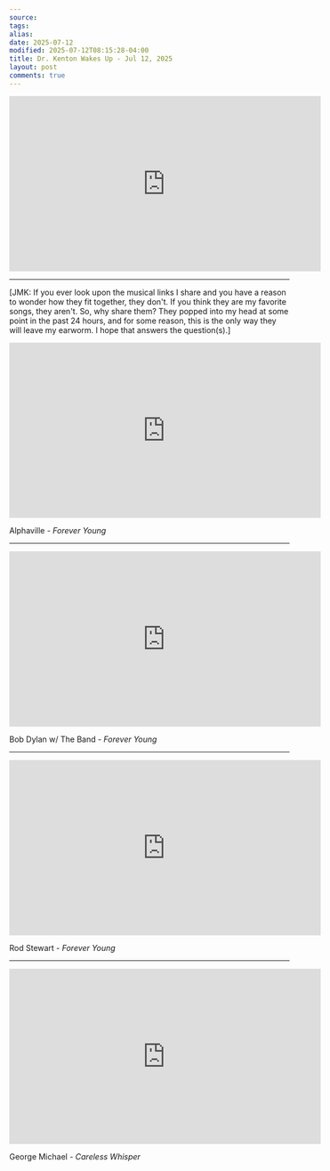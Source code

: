 ```yaml
---
source:
tags:
alias:
date: 2025-07-12
modified: 2025-07-12T08:15:28-04:00
title: Dr. Kenton Wakes Up - Jul 12, 2025
layout: post
comments: true
---
```


  

<iframe width="560" height="315" src="https://www.youtube.com/embed/yfhxDdT_jOo" title="YouTube video player" frameborder="0" allow="accelerometer; autoplay; clipboard-write; encrypted-media; gyroscope; picture-in-picture; web-share" allowfullscreen></iframe>

---
[JMK: If you ever look upon the musical links I share and you have a reason to wonder how they fit together, they don't. If you think they are my favorite songs, they aren't. So, why share them? They popped into my head at some point in the past 24 hours, and for some reason, this is the only way they will leave my earworm. I hope that answers the question(s).]



<iframe width="560" height="315" src="https://www.youtube.com/embed/oNjQXmoxiQ8?si=vs9a59QxJ2LrHvmJ" title="YouTube video player" frameborder="0" allow="accelerometer; autoplay; clipboard-write; encrypted-media; gyroscope; picture-in-picture; web-share" referrerpolicy="strict-origin-when-cross-origin" allowfullscreen></iframe>

Alphaville - *Forever Young*

---

<iframe width="560" height="315" src="https://www.youtube.com/embed/jtFEzhaNrT4?list=RDjtFEzhaNrT4" title="The Band - Forever Young" frameborder="0" allow="accelerometer; autoplay; clipboard-write; encrypted-media; gyroscope; picture-in-picture; web-share" referrerpolicy="strict-origin-when-cross-origin" allowfullscreen></iframe>

Bob Dylan w/ The Band - *Forever Young*

---

<iframe width="560" height="315" src="https://www.youtube.com/embed/mwG6g5boyF4?si=Ob1NPSaHNblHELtr" title="YouTube video player" frameborder="0" allow="accelerometer; autoplay; clipboard-write; encrypted-media; gyroscope; picture-in-picture; web-share" referrerpolicy="strict-origin-when-cross-origin" allowfullscreen></iframe>

Rod Stewart - *Forever Young*

---

<iframe width="560" height="315" src="https://www.youtube.com/embed/izGwDsrQ1eQ?si=iAQcNze1l97AU1zk" title="YouTube video player" frameborder="0" allow="accelerometer; autoplay; clipboard-write; encrypted-media; gyroscope; picture-in-picture; web-share" referrerpolicy="strict-origin-when-cross-origin" allowfullscreen></iframe>

George Michael - *Careless Whisper*
